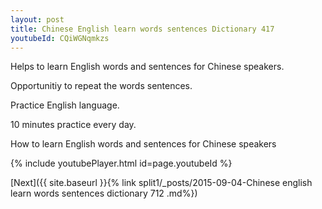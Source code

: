 ```yaml
---
layout: post
title: Chinese English learn words sentences Dictionary 417 
youtubeId: CQiWGNqmkzs
---
```

 
 
Helps to learn English words and sentences for Chinese speakers.

Opportunitiy to repeat the words sentences. 

Practice English language. 
 
10 minutes practice every day. 
 
How to learn English words and sentences for Chinese speakers 
 
{% include youtubePlayer.html id=page.youtubeId %}
 
 
[Next]({{ site.baseurl }}{% link  split1/_posts/2015-09-04-Chinese english learn words sentences dictionary 712 .md%})
 
